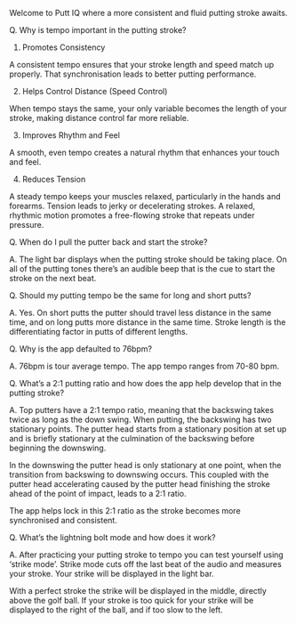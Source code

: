 Welcome to Putt IQ where a more consistent and fluid putting stroke awaits.

Q. Why is tempo important in the putting stroke?

1. Promotes Consistency

A consistent tempo ensures that your stroke length and speed match up properly. That synchronisation leads to  better putting performance.


2. Helps Control Distance (Speed Control)

When tempo stays the same, your only variable becomes the length of your stroke, making distance control far more reliable.


3. Improves Rhythm and Feel

A smooth, even tempo creates a natural rhythm that enhances your touch and feel. 


4. Reduces Tension

A steady tempo keeps your muscles relaxed, particularly in the hands and forearms. Tension leads to jerky or decelerating strokes. A relaxed, rhythmic motion promotes a free-flowing stroke that repeats under pressure.

Q. When do I pull the putter back and start the stroke?

A. The light bar displays when the putting stroke should be taking place. On all of the putting tones there’s an audible beep that is the cue to start the stroke on the next beat.


Q. Should my putting tempo be the same for long and short putts?

A. Yes. On short putts the putter should travel less distance in the same time, and on long putts more distance in the same time. Stroke length is the differentiating factor in putts of different lengths.

Q. Why is the app defaulted to 76bpm?

A. 76bpm is tour average tempo. The app tempo ranges from 70-80 bpm.


Q. What’s a 2:1 putting ratio and how does the app help develop that in the putting stroke?

A. Top putters have a 2:1 tempo ratio, meaning that the backswing takes twice as long as the down swing. When putting, the backswing has two stationary points. The putter head starts from a stationary position  at set up and is briefly stationary at the culmination of the backswing before beginning the downswing. 

In the downswing the putter head is only stationary at one point, when the transition from backswing to downswing occurs. This coupled with the putter head accelerating caused by the putter head finishing the stroke ahead of the point of impact, leads to a 2:1 ratio. 

The app helps lock in this 2:1 ratio as the stroke becomes more synchronised and consistent.

Q. What’s the lightning bolt mode and how does it work?

A. After practicing your putting stroke to tempo you can test yourself using ‘strike mode’. Strike mode cuts off the last beat of the audio and measures your stroke. Your strike will be displayed in the light bar. 

With a perfect stroke the strike will be displayed in the middle, directly above the golf ball. If your stroke is too quick for your strike will be displayed to the right of the ball, and if too slow to the left.